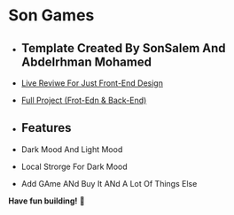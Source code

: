 # Son Games

- ## Template Created By SonSalem And Abdelrhman Mohamed
- [Live Reviwe For Just Front-End Design](https://raw.githack.com/sonsalem/SonGames/master/index.html)
- [Full Project (Frot-Edn & Back-End)](https://songames.pythonanywhere.com/)

- ## Features
- Dark Mood And Light Mood
- Local Strorge For Dark Mood
- Add GAme ANd Buy It ANd A Lot Of Things Else

**Have fun building!** 🚀
